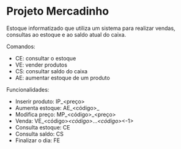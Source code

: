 # Projeto Mercadinho

Estoque informatizado que utiliza um sistema para realizar vendas, consultas ao estoque e ao saldo atual do caixa.

Comandos:

- CE: consultar o estoque
- VE: vender produtos
- CS: consultar saldo do caixa
- AE: aumentar estoque de um produto

Funcionalidades:

- Inserir produto: IP_<nome>_<quantidade>_<preço>
- Aumenta estoque: AE_<código>_<quantidade>
- Modifica preço: MP_<código>_<preço>
- Venda: VE_<código>_<código>_..._<código>_<-1>
- Consulta estoque: CE
- Consulta saldo: CS
- Finalizar o dia: FE
